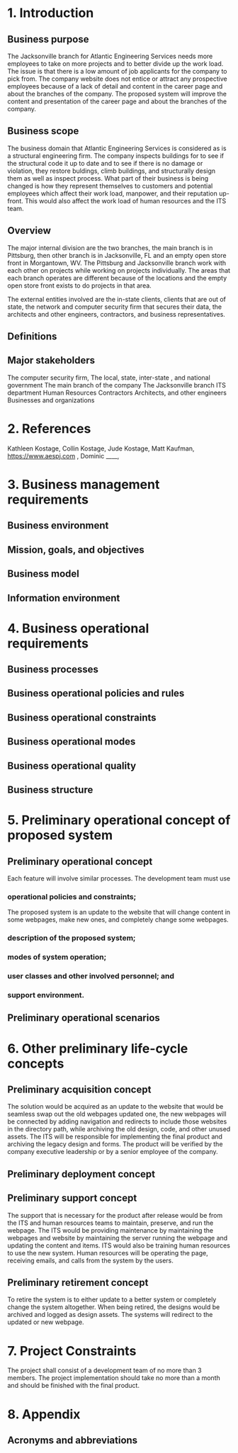 # 1. Introduction
## Business purpose
The Jacksonville branch for Atlantic Engineering Services needs more employees to take on more projects and to better divide up the work load. The issue is that there is a low amount of job applicants for the company to pick from. The company website does not entice or attract any prospective employees because of a lack of detail and content in the career page and about the branches of the company. The proposed system will improve the content and presentation of the career page and about the branches of the company.

## Business scope
The business domain that Atlantic Engineering Services is considered as is a structural engineering firm. The company inspects buildings for to see if the structural code it up to date and to see if there is no damage or violation, they restore buldings, climb buildings, and structurally design them as well as inspect process. What part of their business is being changed is how they represent themselves to customers and potential employees which affect their work load, manpower, and their reputation up-front. This would also affect the work load of human resources and the ITS team.

## Overview
The major internal division are the two branches, the main branch is in Pittsburg, then other branch is in Jacksonville, FL and an empty open store front in Morgantown, WV. The Pittsburg and Jacksonville branch work with each other on projects while working on projects individually. The areas that each branch operates are different because of the locations and the empty open store front exists to do projects in that area. 

The external entities involved are the in-state clients, clients that are out of state, the network and computer security firm that secures their data, the architects and other engineers, contractors, and business representatives.

## Definitions 

## Major stakeholders

The computer security firm,
The local, state, inter-state , and national government
The main branch of the company
The Jacksonville branch
ITS department
Human Resources
Contractors
Architects, and other engineers
Businesses and organizations


# 2. References

Kathleen Kostage,
Collin Kostage,
Jude Kostage,
Matt Kaufman,
https://www.aespj.com ,
Dominic ____,


# 3. Business management requirements
## Business environment

## Mission, goals, and objectives

## Business model

## Information environment

# 4. Business operational requirements
## Business processes

## Business operational policies and rules

## Business operational constraints

## Business operational modes

## Business operational quality

## Business structure

# 5. Preliminary operational concept of proposed system

## Preliminary operational concept
Each feature will involve similar processes. The development team must use

### operational policies and constraints;
The proposed system is an update to the website that will change content in some webpages, make new ones, and completely change some webpages.  

### description of the proposed system;

### modes of system operation;

### user classes and other involved personnel; and

### support environment.

## Preliminary operational scenarios

# 6. Other preliminary life-cycle concepts

## Preliminary acquisition concept
The solution would be acquired as an update to the website that would be seamless swap out the old webpages updated one, the new webpages will be connected by adding navigation and redirects to include those websites in the directory path, while archiving the old design, code, and other unused assets. The ITS will be responsible for implementing the final product and archiving the legacy design and forms. The product will be verified by the company executive leadership or by a senior employee of the company. 

## Preliminary deployment concept

## Preliminary support concept
The support that is necessary for the product after release would be from the ITS and human resources teams to maintain, preserve, and run the webpage. The ITS would be providing maintenance by maintaining the webpages and website by maintaining the server running the webpage and updating the content and items. ITS would also be training human resources to use the new system. Human resources will be operating the page, receiving emails, and calls from the system by the users. 

## Preliminary retirement concept
To retire the system is to either update to a better system or completely change the system altogether. When being retired, the designs would be archived and logged as design assets. The systems will redirect to the updated or new webpage.


# 7. Project Constraints
The project shall consist of a development team of no more than 3 members. The project implementation should take no more than a month and should be finished with the final product. 

# 8. Appendix

## Acronyms and abbreviations

